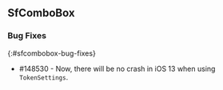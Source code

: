 ## SfComboBox

### Bug Fixes
{:#sfcombobox-bug-fixes}
* \#148530 - Now, there will be no crash in iOS 13 when using `TokenSettings`.